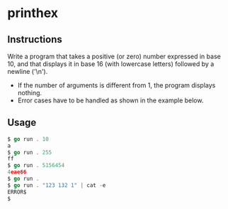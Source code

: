 # printhex
## Instructions

Write a program that takes a positive (or zero) number expressed in base 10, and that displays it in base 16 (with lowercase letters) followed by a newline ('\n').

- If the number of arguments is different from 1, the program displays nothing.
- Error cases have to be handled as shown in the example below.

## Usage
```go
$ go run . 10
a
$ go run . 255
ff
$ go run . 5156454
4eae66
$ go run .
$ go run . "123 132 1" | cat -e
ERROR$
$
```